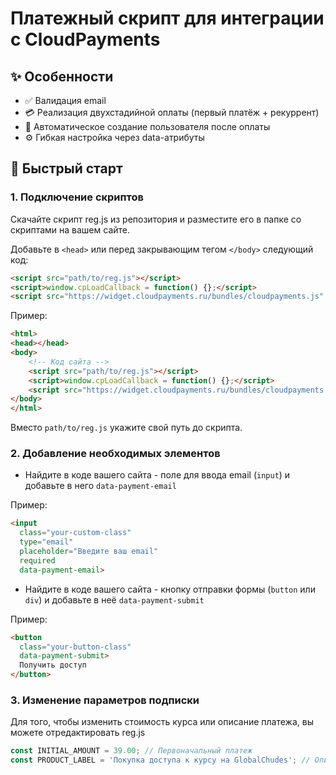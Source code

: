 # Платежный скрипт для интеграции с CloudPayments

## ✨ Особенности

- ✅ Валидация email
- 💳 Реализация двухстадийной оплаты (первый платёж + рекуррент)
- 👤 Автоматическое создание пользователя после оплаты
- ⚙️ Гибкая настройка через data-атрибуты

## 🚀 Быстрый старт

### 1. Подключение скриптов

Скачайте скрипт reg.js из репозитория и разместите его в папке со скриптами на вашем сайте.

Добавьте в `<head>` или перед закрывающим тегом `</body>` следующий код:

```html
<script src="path/to/reg.js"></script>
<script>window.cpLoadCallback = function() {};</script>
<script src="https://widget.cloudpayments.ru/bundles/cloudpayments.js" onload="window.cpLoadCallback()" onerror="console.error('Failed to load CloudPayments SDK')"></script>
```

Пример:
```html
<html>
<head></head>
<body>
    <!-- Код сайта -->
    <script src="path/to/reg.js"></script>
    <script>window.cpLoadCallback = function() {};</script>
    <script src="https://widget.cloudpayments.ru/bundles/cloudpayments.js" onload="window.cpLoadCallback()" onerror="console.error('Failed to load CloudPayments SDK')"></script>
</body>
</html>
```

Вместо `path/to/reg.js` укажите свой путь до скрипта.


### 2. Добавление необходимых элементов
- Найдите в коде вашего сайта - поле для ввода email (`input`) и добавьте в него `data-payment-email`

Пример:

```html
<input 
  class="your-custom-class"
  type="email"
  placeholder="Введите ваш email"
  required
  data-payment-email>
```

- Найдите в коде вашего сайта - кнопку отправки формы (`button` или `div`) и добавьте в неё `data-payment-submit`

Пример:

```html
<button 
  class="your-button-class"
  data-payment-submit>
  Получить доступ
</button>
```


### 3. Изменение параметров подписки
Для того, чтобы изменить стоимость курса или описание платежа, вы можете отредактировать reg.js

```js
const INITIAL_AMOUNT = 39.00; // Первоначальный платеж
const PRODUCT_LABEL = 'Покупка доступа к курсу на GlobalChudes'; // Описание товара
```

